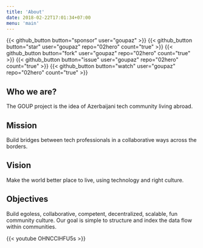 ```yaml
---
title: 'About'
date: 2018-02-22T17:01:34+07:00
menu: 'main'
---
```


<!-- {{< github_button button="follow"   user="goupaz" >}} -->
{{< github_button button="sponsor"  user="goupaz" >}}
{{< github_button button="star"     user="goupaz" repo="02hero" count="true" >}}
{{< github_button button="fork"     user="goupaz" repo="02hero" count="true" >}}
{{< github_button button="issue"    user="goupaz" repo="02hero" count="true" >}}
{{< github_button button="watch"    user="goupaz" repo="02hero" count="true" >}}
<!-- {{< github_button button="download" user="goupaz" repo="github-button-hugo-shortcode" >}}
{{< github_button button="view"     user="goupaz" repo="02hero" >}} -->

## Who we are?
The GOUP project is the idea of Azerbaijani tech community living abroad.

## Mission
Build bridges between tech professionals in a collaborative ways across the borders.

## Vision
Make the world better place to live, using technology and right culture.

## Objectives
Build egoless, collaborative, competent,  decentralized, scalable, fun community culture.
Our goal is simple to structure and index the data flow within communities. 



{{< youtube OHNCClHFU5s >}}

<!-- 1. Coming soon.

Coming soon.

## Coming soon

Coming soon.

- Coming

Coming soon [comingsoon](#fati) _comingsoon_. -->

